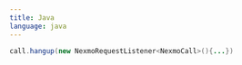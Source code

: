 ```yaml
---
title: Java
language: java
---
```


```java
call.hangup(new NexmoRequestListener<NexmoCall>(){...})
```

